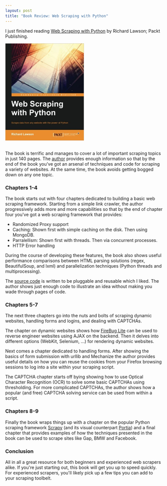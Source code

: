 ```yaml
---
layout: post
title: "Book Review: Web Scraping with Python"
---
```


I just finished reading <a target="_blank" href="http://www.amazon.com/Web-Scraping-Python-Richard-Lawson/dp/1782164367/">
Web Scraping with Python</a> by Richard Lawson; Packt Publishing.

<img style="width: 50%; height: 50%; margin:0 15px 15px 0" src="/assets/book_review_wswp/wswp_cover.jpg">

The book is terrific and manages to cover a lot of important scraping topics in just 140 pages. The
<a target="_blank" href="https://www.packtpub.com/books/info/authors/richard-penman">author</a> provides 
enough information so that by the end of the book you've got an arsenal of techniques and code for scraping 
a variety of websites. At the same time, the book avoids getting bogged down on any one topic.

### Chapters 1-4

The book starts out with four chapters dedicated to building a basic web scraping framework. Starting 
from a simple link crawler, the author progressively adds more and more capabilities so that by the end 
of chapter four you've got a web scraping framework that provides:

- Randomized Proxy support
- Caching: Shown first with simple caching on the disk. Then using MongoDB. 
- Parralellism: Shown first with threads. Then via concurrent processes.
- HTTP Error handling

During the course of developing these features, the book also shows useful performance comparisons between
HTML parsing solutions (regex, BeautifulSoup, and lxml) and parallelization techniques (Python threads and
multiprocessing).

The <a target="_blank" href="https://bitbucket.org/wswp/code">source code</a> is written to be pluggable 
and reusable which I liked. The author shows just enough code to illustrate an idea without making you
wade through pages of code.

### Chapters 5-7

The next three chapters go into the nuts and bolts of scraping dynamic websites, handling forms and logins, 
and dealing with CAPTCHAs. 

The chapter on dynamic websites shows how <a target="_blank" href="https://getfirebug.com/firebuglite">FireBug Lite</a> 
can be used to reverse engineer websites using AJAX on the backend. Then it delves into different options (WebKit, 
Selenium, ...) for rendering dynamic websites.

Next comes a chapter dedicated to handling forms. After showing the basics of form submission with urllib
and Mechanize the author provides useful details on how you can reuse the cookies from your Firefox browsing 
sessions to log into a site within your scraping script. 

The CAPTCHA chapter starts off bying showing how to use Optical Character Recognition (OCR) to solve
some basic CAPTCHAs using thresholding. For more complicated CAPTCHAs, the author shows how a popular
(and free) CAPTCHA solving service can be used from within a script.

### Chapters 8-9

Finally the book wraps things up with a chapter on the popular Python scraping framework 
<a target="_blank" href="http://scrapy.org/">Scrapy</a> (and its visual counterpart 
<a target="_blank" href="https://github.com/scrapinghub/portia">Portia</a>) and a final chapter 
that provides examples of how the techniques presented in the book can be used to scrape sites 
like Gap, BMW and Facebook.

### Conclusion

All in all a great resource for both beginners and experienced web scrapers alike. If you're just
starting out, this book will get you up to speed quickly. For experienced scrapers, you'll likely 
pick up a few tips you can add to your scraping toolbelt.